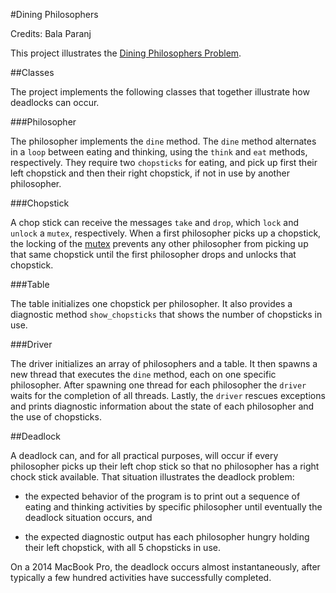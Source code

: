 #Dining Philosophers

Credits: Bala Paranj

This project illustrates the [Dining Philosophers Problem](http://en.wikipedia.org/wiki/Dining_philosophers_problem).

##Classes

The project implements the following classes that together illustrate how deadlocks can occur.

###Philosopher

The philosopher implements the `dine` method.  The `dine` method alternates in a `loop` between eating and thinking, using the `think` and `eat` methods, respectively.  They require two `chopsticks` for eating, and pick up first their left chopstick and then their right chopstick, if not in use by another philosopher.

###Chopstick

A chop stick can receive the messages `take` and `drop`, which `lock` and `unlock` a `mutex`, respectively.  When a first philosopher picks up a chopstick, the locking of the [mutex](http://en.wikipedia.org/wiki/Mutual_exclusion) prevents any other philosopher from picking up that same chopstick until the first philosopher drops and unlocks that chopstick.

###Table

The table initializes one chopstick per philosopher.  It also provides a diagnostic method `show_chopsticks` that shows the number of chopsticks in use.

###Driver

The driver initializes an array of philosophers and a table.  It then spawns a new thread that executes the `dine` method, each on one specific philosopher.  After spawning one thread for each philosopher the `driver` waits for the completion of all threads.  Lastly, the `driver` rescues exceptions and prints diagnostic information about the state of each philosopher and the use of chopsticks.  

##Deadlock

A deadlock can, and for all practical purposes, will occur if every philosopher picks up their left chop stick so that no philosopher has a right chock stick available.  That situation illustrates the deadlock problem:

* the expected behavior of the program is to print out a sequence of eating and thinking activities by specific philosopher until eventually the deadlock situation occurs, and

* the expected diagnostic output has each philosopher hungry holding their left chopstick, with all 5 chopsticks in use.

On a 2014 MacBook Pro, the deadlock occurs almost instantaneously, after typically a few hundred activities have successfully completed.

